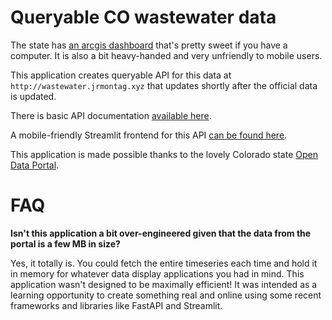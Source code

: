 # Queryable CO wastewater data

The state has [an arcgis dashboard](https://cdphe.maps.arcgis.com/apps/dashboards/d79cf93c3938470ca4bcc4823328946b) that's pretty sweet if you have a computer. It is also a bit heavy-handed and very unfriendly to mobile users. 

This application creates queryable API for this data at `http://wastewater.jrmontag.xyz` that updates shortly after the official data is updated.

There is basic API documentation [available here](http://wastewater.jrmontag.xyz/docs/).

A mobile-friendly Streamlit frontend for this API [can be found here](https://colorado-covid-wastewater.streamlit.app/).


This application is made possible thanks to the lovely Colorado state [Open Data Portal](https://data-cdphe.opendata.arcgis.com/datasets/CDPHE::cdphe-covid19-wastewater-dashboard-data/about).


# FAQ

**Isn't this application a bit over-engineered given that the data from the portal is a few MB in size?**

Yes, it totally is. You could fetch the entire timeseries each time and hold it in memory for whatever data display applications you had in mind. This application wasn't designed to be maximally efficient! It was intended as a learning opportunity to create something real and online using some recent frameworks and libraries like FastAPI and Streamlit. 


